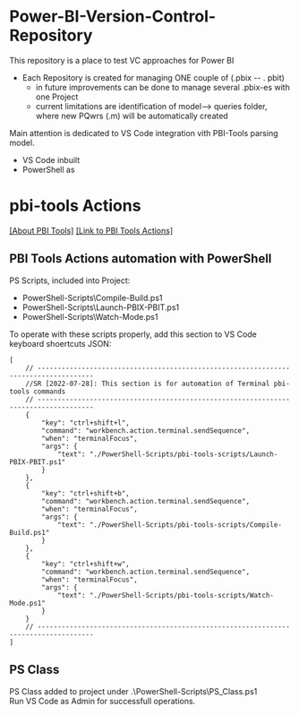 # Power-BI-Version-Control-Repository
This repository is a place to test VC approaches for Power BI
* Each Repository is created for managing ONE couple of (.pbix -- . pbit)
    * in future improvements can be done to manage several .pbix-es with one Project
    * current limitations are identification of model--> queries folder, where new PQwrs (.m) will be automatically created


Main attention is dedicated to VS Code integration vith PBI-Tools parsing model.
* VS Code inbuilt 
* PowerShell as 

# pbi-tools Actions 
[[About PBI Tools]](https://pbi.tools/)
[[Link to PBI Tools Actions]](https://toolkit.action-bi.com/pbi-tools/usage.html)

## PBI Tools Actions automation with PowerShell
PS Scripts, included into Project:
* PowerShell-Scripts\Compile-Build.ps1
* PowerShell-Scripts\Launch-PBIX-PBIT.ps1
* PowerShell-Scripts\Watch-Mode.ps1

To operate with these scripts properly, add this section to VS Code keyboard shoertcuts JSON:

```// Place your key bindings in this file to override the defaultsauto[]
[
    // ------------------------------------------------------------------------------------
    //SR [2022-07-28]: This section is for automation of Terminal pbi-tools commands
    // ------------------------------------------------------------------------------------
    {
        "key": "ctrl+shift+l",
        "command": "workbench.action.terminal.sendSequence",
        "when": "terminalFocus",
        "args": {
            "text": "./PowerShell-Scripts/pbi-tools-scripts/Launch-PBIX-PBIT.ps1"
        }
    },
    {
        "key": "ctrl+shift+b",
        "command": "workbench.action.terminal.sendSequence",
        "when": "terminalFocus",
        "args": {
            "text": "./PowerShell-Scripts/pbi-tools-scripts/Compile-Build.ps1"
        }
    },
    {
        "key": "ctrl+shift+w",
        "command": "workbench.action.terminal.sendSequence",
        "when": "terminalFocus",
        "args": {
            "text": "./PowerShell-Scripts/pbi-tools-scripts/Watch-Mode.ps1"
        }
    }
    // ------------------------------------------------------------------------------------
]
```
## PS Class
PS Class added to project under .\PowerShell-Scripts\PS_Class.ps1  <br>
Run VS Code as Admin for successfull operations.